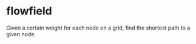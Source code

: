 # flowfield
Given a certain weight for each node on a grid, find the shortest path to a given node.
